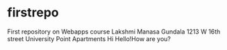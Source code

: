 # firstrepo
First repository on Webapps course
Lakshmi Manasa Gundala 
1213 W 16th street University Point Apartments 
Hi Hello!How are you?